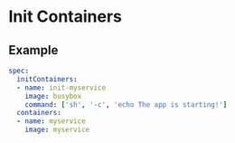 # Init Containers

## Example 

```yaml
spec:
  initContainers:
  - name: init-myservice
    image: busybox
    command: ['sh', '-c', 'echo The app is starting!']
  containers:
  - name: myservice
    image: myservice
```

